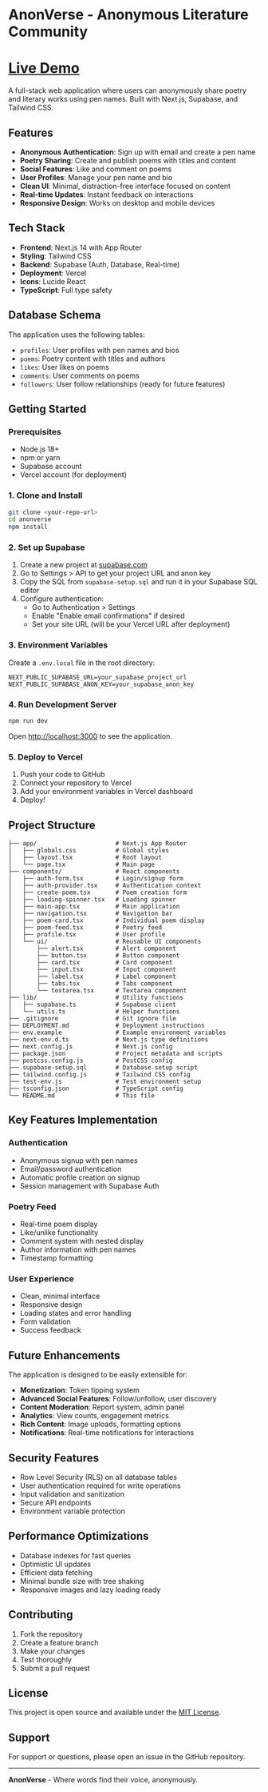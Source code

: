 # AnonVerse - Anonymous Literature Community
# [Live Demo](https://anon-verse-wl1l.vercel.app/)

A full-stack web application where users can anonymously share poetry and literary works using pen names. Built with Next.js, Supabase, and Tailwind CSS.

## Features

- **Anonymous Authentication**: Sign up with email and create a pen name
- **Poetry Sharing**: Create and publish poems with titles and content
- **Social Features**: Like and comment on poems
- **User Profiles**: Manage your pen name and bio
- **Clean UI**: Minimal, distraction-free interface focused on content
- **Real-time Updates**: Instant feedback on interactions
- **Responsive Design**: Works on desktop and mobile devices

## Tech Stack

- **Frontend**: Next.js 14 with App Router
- **Styling**: Tailwind CSS
- **Backend**: Supabase (Auth, Database, Real-time)
- **Deployment**: Vercel
- **Icons**: Lucide React
- **TypeScript**: Full type safety

## Database Schema

The application uses the following tables:

- `profiles`: User profiles with pen names and bios
- `poems`: Poetry content with titles and authors
- `likes`: User likes on poems
- `comments`: User comments on poems
- `followers`: User follow relationships (ready for future features)

## Getting Started

### Prerequisites

- Node.js 18+ 
- npm or yarn
- Supabase account
- Vercel account (for deployment)

### 1. Clone and Install

```bash
git clone <your-repo-url>
cd anonverse
npm install
```

### 2. Set up Supabase

1. Create a new project at [supabase.com](https://supabase.com)
2. Go to Settings > API to get your project URL and anon key
3. Copy the SQL from `supabase-setup.sql` and run it in your Supabase SQL editor
4. Configure authentication:
   - Go to Authentication > Settings
   - Enable "Enable email confirmations" if desired
   - Set your site URL (will be your Vercel URL after deployment)

### 3. Environment Variables

Create a `.env.local` file in the root directory:

```env
NEXT_PUBLIC_SUPABASE_URL=your_supabase_project_url
NEXT_PUBLIC_SUPABASE_ANON_KEY=your_supabase_anon_key
```

### 4. Run Development Server

```bash
npm run dev
```

Open [http://localhost:3000](http://localhost:3000) to see the application.

### 5. Deploy to Vercel

1. Push your code to GitHub
2. Connect your repository to Vercel
3. Add your environment variables in Vercel dashboard
4. Deploy!

## Project Structure

```
├── app/                      # Next.js App Router
│   ├── globals.css           # Global styles
│   ├── layout.tsx            # Root layout
│   └── page.tsx              # Main page
├── components/               # React components
│   ├── auth-form.tsx         # Login/signup form
│   ├── auth-provider.tsx     # Authentication context
│   ├── create-poem.tsx       # Poem creation form
│   ├── loading-spinner.tsx   # Loading spinner
│   ├── main-app.tsx          # Main application
│   ├── navigation.tsx        # Navigation bar
│   ├── poem-card.tsx         # Individual poem display
│   ├── poem-feed.tsx         # Poetry feed
│   ├── profile.tsx           # User profile
│   └── ui/                   # Reusable UI components
│       ├── alert.tsx         # Alert component
│       ├── button.tsx        # Button component
│       ├── card.tsx          # Card component
│       ├── input.tsx         # Input component
│       ├── label.tsx         # Label component
│       ├── tabs.tsx          # Tabs component
│       └── textarea.tsx      # Textarea component
├── lib/                      # Utility functions
│   ├── supabase.ts           # Supabase client
│   └── utils.ts              # Helper functions
├── .gitignore                # Git ignore file
├── DEPLOYMENT.md             # Deployment instructions
├── env.example               # Example environment variables
├── next-env.d.ts             # Next.js type definitions
├── next.config.js            # Next.js config
├── package.json              # Project metadata and scripts
├── postcss.config.js         # PostCSS config
├── supabase-setup.sql        # Database setup script
├── tailwind.config.js        # Tailwind CSS config
├── test-env.js               # Test environment setup
├── tsconfig.json             # TypeScript config
└── README.md                 # This file
```

## Key Features Implementation

### Authentication
- Anonymous signup with pen names
- Email/password authentication
- Automatic profile creation on signup
- Session management with Supabase Auth

### Poetry Feed
- Real-time poem display
- Like/unlike functionality
- Comment system with nested display
- Author information with pen names
- Timestamp formatting

### User Experience
- Clean, minimal interface
- Responsive design
- Loading states and error handling
- Form validation
- Success feedback

## Future Enhancements

The application is designed to be easily extensible for:

- **Monetization**: Token tipping system
- **Advanced Social Features**: Follow/unfollow, user discovery
- **Content Moderation**: Report system, admin panel
- **Analytics**: View counts, engagement metrics
- **Rich Content**: Image uploads, formatting options
- **Notifications**: Real-time notifications for interactions

## Security Features

- Row Level Security (RLS) on all database tables
- User authentication required for write operations
- Input validation and sanitization
- Secure API endpoints
- Environment variable protection

## Performance Optimizations

- Database indexes for fast queries
- Optimistic UI updates
- Efficient data fetching
- Minimal bundle size with tree shaking
- Responsive images and lazy loading ready

## Contributing

1. Fork the repository
2. Create a feature branch
3. Make your changes
4. Test thoroughly
5. Submit a pull request

## License

This project is open source and available under the [MIT License](LICENSE).

## Support

For support or questions, please open an issue in the GitHub repository.

---

**AnonVerse** - Where words find their voice, anonymously.
